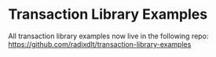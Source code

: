 # Transaction Library Examples

All transaction library examples now live in the following repo: https://github.com/radixdlt/transaction-library-examples